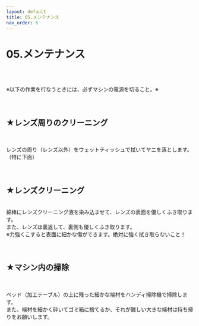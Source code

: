 ```yaml
---
layout: default
title: 05.メンテナンス
nav_order: 6
---
```


# 05.メンテナンス
<br><br>

※以下の作業を行なうときには、必ずマシンの電源を切ること。※<br>
<br>
<br>

## ★レンズ周りのクリーニング
<br>

レンズの周り（レンズ以外）をウェットティッシュで拭いてヤニを落とします。（特に下面）<br>
<br>
<br>

## ★レンズクリーニング
<br>
綿棒にレンズクリーニング液を染み込ませて、レンズの表面を優しくふき取ります。<br>
また、レンズは裏返して、裏側も優しくふき取ります。<br>
※力強くこすると表面に細かな傷ができます。絶対に強く拭き取らないこと！<br>
<br>
<br>

## ★マシン内の掃除
<br>

ベッド（加工テーブル）の上に残った細かな端材をハンディ掃除機で掃除します。<br>
また、端材を細かく砕いてゴミ箱に捨てるか、それが難しい大きな端材は持ち帰りをお願いします。
